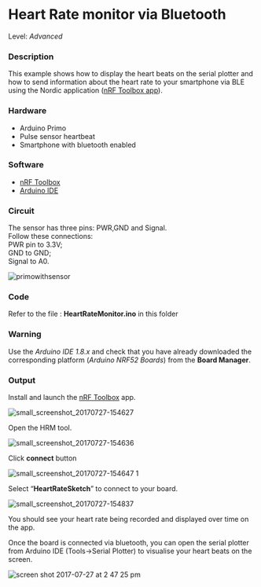 # Heart Rate monitor via Bluetooth

Level: *Advanced*

### Description

This example shows how to display the heart beats on the serial plotter and how to send information about the heart rate 
to your smartphone via BLE using the Nordic application ([nRF Toolbox app](https://www.nordicsemi.com/eng/Products/Nordic-mobile-Apps/nRF-Toolbox-App)).

### Hardware

- Arduino Primo
- Pulse sensor heartbeat 
- Smartphone with bluetooth enabled

### Software

- [nRF Toolbox](https://www.nordicsemi.com/eng/Products/Nordic-mobile-Apps/nRF-Toolbox-App)
- [Arduino IDE](http://www.arduino.org/downloads)

### Circuit

The sensor has three pins: PWR,GND and Signal.   
Follow these connections:   
PWR pin to 3.3V;  
GND to GND;  
Signal to A0.

![primowithsensor](https://user-images.githubusercontent.com/30337324/29719464-6ac3e914-89b6-11e7-9654-ba35e0fbd4f4.png)

### Code

Refer to the file : **HeartRateMonitor.ino** in this folder

### Warning

Use the *Arduino IDE 1.8.x* and check that you have already downloaded the corresponding platform (*Arduino NRF52 Boards*) 
from the **Board Manager**.

### Output

Install and launch the [nRF Toolbox](https://www.nordicsemi.com/eng/Products/Nordic-mobile-Apps/nRF-Toolbox-App) app.

![small_screenshot_20170727-154627](https://user-images.githubusercontent.com/30337324/29778300-2e24bb72-8c0f-11e7-9167-d8cbc2df4bb7.png)

Open the HRM tool.

![small_screenshot_20170727-154636](https://user-images.githubusercontent.com/30337324/29778464-c10f3c50-8c0f-11e7-9cf0-460b26cb8011.png)

Click **connect** button 

![small_screenshot_20170727-154647 1](https://user-images.githubusercontent.com/30337324/29778583-30a29738-8c10-11e7-9b58-181fbb8cd829.png)

Select “**HeartRateSketch**” to connect to your board.

![small_screenshot_20170727-154837](https://user-images.githubusercontent.com/30337324/29779575-3c3d018e-8c13-11e7-80ff-8a79f242edc4.png)

You should see your heart rate being recorded and displayed over time on the app.

Once the board is connected via bluetooth, you can open the serial plotter from Arduino IDE (Tools->Serial Plotter) 
to visualise your heart beats on the screen.

![screen shot 2017-07-27 at 2 47 25 pm](https://user-images.githubusercontent.com/30337324/29779776-e0f4c3a6-8c13-11e7-9a44-6dfac00cef87.png)

